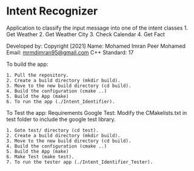 # Intent Recognizer

Application to classify the input message into one of the intent classes
    1. Get Weather
    2. Get Weather City
    3. Check Calendar
    4. Get Fact


Developed by:
    Copyright [2021] <Copyright to Mohamed Imran Peer Mohamed>
    Name:           Mohamed Imran Peer Mohamed
    Email:          mrmdimran95@gmail.com
    C++ Standard:   17
 
To build the app:

    1. Pull the repository.
    2. Create a build directory (mkdir build).
    3. Move to the new build directory (cd build).
    4. Build the configuration (cmake ..)
    5. Build the App (make)
    6. To run the app (./Intent_Identifier).
    
To Test the app:
    Requirements Google Test: 
        Modify the CMakelists.txt in test folder to include the google test library.
    
    1. Goto test/ directory (cd test).
    2. Create a build directory (mkdir build).
    3. Move to the new build directory (cd build).
    4. Build the configuration (cmake ..)
    5. Build the App (make)
    6. Make Test (make test).
    7. To run the tester app (./Intent_Identifier_Tester).

